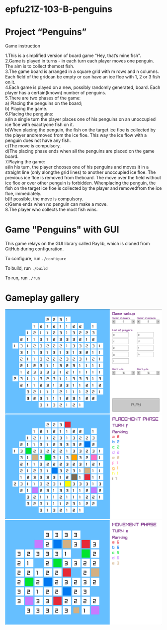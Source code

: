 # epfu21Z-103-B-penguins

# Project “Penguins”

Game instruction

1.This is a simplified version of board game “Hey, that’s mine fish".  
2.Game is played in turns - in each turn each player moves one penguin. The aim is to collect themost fish.  
3.The game board is arranged in a square grid with m rows and n columns. Each field of the gridcan be empty or can have an ice floe with 1, 2 or 3 fish on it.  
4.Each game is played on a new, possibly randomly generated, board. Each player has a certain(known) number of penguins.  
5.There are two phases of the game:  
a) Placing the penguins on the board;  
b) Playing the game.  
6.Placing the penguins:  
a)In a single turn the player places one of his penguins on an unoccupied ice floe with exactlyone fish on it.  
b)When placing the penguin, the fish on the target ice floe is collected by the player andremoved from the ice floe. This way the ice flow with a penguin does not have any fish.  
c)The move is compulsory.  
d)The placing phase ends when all the penguins are placed on the game board.  
7.Playing the game:  
a)In his turn, the player chooses one of his penguins and moves it in a straight line (only alongthe grid lines) to another unoccupied ice floe.   The previous ice floe is removed from theboard. The move over the field without ice floe or over other penguin is forbidden. Whenplacing the   penguin, the fish on the target ice floe is collected by the player and removedfrom the ice floe, immediately.  
b)If possible, the move is compulsory.  
c)Game ends when no penguin can make a move.  
8.The player who collects the most fish wins.  

# Game "Penguins" with GUI

This game relays on the GUI library called Raylib, which is cloned from GitHub during configuration.

To configure, run
    `./configure`

To build, run
    `./build`

To run, run
    `./run`

# Gameplay gallery
![plot](doc/gallery/input_phase1.png)
![plot](doc/gallery/placement_phase1.png)
![plot](doc/gallery/movement_phase1.png)
